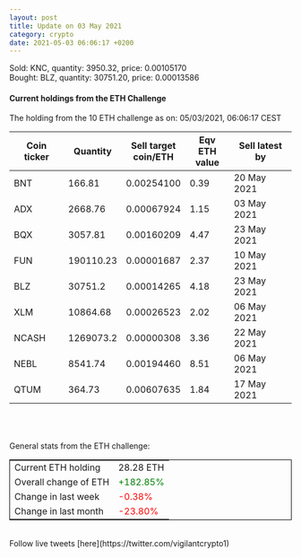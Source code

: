 ```yaml
---
layout: post
title: Update on 03 May 2021
category: crypto
date: 2021-05-03 06:06:17 +0200
---
```

<!-- Global site tag (gtag.js) - Google Analytics -->
<script async src="https://www.googletagmanager.com/gtag/js?id=UA-103831149-5"></script>
<script>
  window.dataLayer = window.dataLayer || [];
  function gtag(){dataLayer.push(arguments);}
  gtag('js', new Date());

  gtag('config', 'UA-103831149-5');
</script>
Sold: KNC, quantity:      3950.32, price:   0.00105170<br>Bought: BLZ, quantity:     30751.20, price:   0.00013586<br>

#### Current holdings from the ETH Challenge

The holding from the 10 ETH challenge as on: 05/03/2021, 06:06:17 CEST

|Coin ticker|Quantity|Sell target<br>coin/ETH|Eqv ETH<br>value|Sell latest by|
|-----------|--------|-----------|-----------|--------------|
BNT|166.81|  0.00254100|0.39|20 May 2021|
ADX|2668.76|  0.00067924|1.15|03 May 2021|
BQX|3057.81|  0.00160209|4.47|23 May 2021|
FUN|190110.23|  0.00001687|2.37|10 May 2021|
BLZ|30751.2|  0.00014265|4.18|23 May 2021|
XLM|10864.68|  0.00026523|2.02|06 May 2021|
NCASH|1269073.2|  0.00000308|3.36|22 May 2021|
NEBL|8541.74|  0.00194460|8.51|06 May 2021|
QTUM|364.73|  0.00607635|1.84|17 May 2021|

<br>
<br>
<br>
General stats from the ETH challenge:

<table style="border:1px solid black;margin-left:auto;margin-right:auto;">
	<tbody>
	<tr>
		<td>Current ETH holding</td>
		<td>     28.28 ETH</td>
	</tr>
	<tr>
		<td>Overall change of ETH</td>
		<td><font color="green">+182.85%</font></td>
	</tr>
	<tr>
		<td>Change in last week</td>
		<td><font color="red">-0.38%</font></td>
	</tr>
	<tr>
		<td>Change in last month</td>
		<td><font color="red">-23.80%</font></td>
	</tr>
	</tbody>
</table>

<br>
Follow live tweets [here](https://twitter.com/vigilantcrypto1)
<br>
<br>